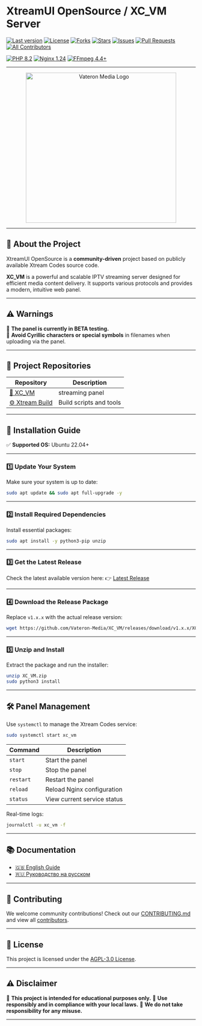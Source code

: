 # **XtreamUI OpenSource / XC_VM Server**  
[![Last version](https://img.shields.io/github/v/release/Vateron-Media/XC_VM?label=Main%20Release&color=green)](https://github.com/Vateron-Media/XC_VM/)
[![License](https://img.shields.io/github/license/Vateron-Media/XC_VM)](LICENSE)
[![Forks](https://img.shields.io/github/forks/Vateron-Media/XC_VM?style=flat)](https://github.com/Vateron-Media/XC_VM/fork)
[![Stars](https://img.shields.io/github/stars/Vateron-Media/XC_VM?style=flat)](https://github.com/Vateron-Media/XC_VM/stargazers)
[![Issues](https://img.shields.io/github/issues/Vateron-Media/XC_VM)](https://github.com/Vateron-Media/XC_VM/issues)
[![Pull Requests](https://img.shields.io/github/issues-pr/Vateron-Media/XC_VM)](https://github.com/Vateron-Media/XC_VM/pulls)
[![All Contributors](https://img.shields.io/badge/all_contributors-0-orange.svg)](CONTRIBUTORS.md)

[![PHP 8.2](https://img.shields.io/badge/PHP-8.1.33-blue?logo=php&logoColor=white)]()
[![Nginx 1.24](https://img.shields.io/badge/Nginx-1.28.0-brightgreen?logo=nginx&logoColor=white)]()
[![FFmpeg 4.4+](https://img.shields.io/badge/FFmpeg-4.4-critical?logo=ffmpeg&logoColor=white)]()

---

<p align="center">
  <img src="https://avatars.githubusercontent.com/u/149707645?s=400&v=4" alt="Vateron Media Logo" width="400" />
</p>

---

## 📌 About the Project

XtreamUI OpenSource is a **community-driven** project based on publicly available Xtream Codes source code.

**XC_VM** is a powerful and scalable IPTV streaming server designed for efficient media content delivery. It supports various protocols and provides a modern, intuitive web panel.

---

## ⚠️ Warnings

🔴 **The panel is currently in BETA testing.**  
🛑 **Avoid Cyrillic characters or special symbols** in filenames when uploading via the panel.

---

## 📂 Project Repositories

| Repository | Description |
|------------|-------------|
| [🔹 XC_VM](https://github.com/Vateron-Media/XC_VM) | streaming panel |
| [⚙ Xtream Build](https://github.com/Vateron-Media/Xtream_build) | Build scripts and tools |

---

## 💾 Installation Guide

✅ **Supported OS:** Ubuntu 22.04+

---

### 1️⃣ Update Your System

Make sure your system is up to date:

```bash
sudo apt update && sudo apt full-upgrade -y
```

---

### 2️⃣ Install Required Dependencies

Install essential packages:

```bash
sudo apt install -y python3-pip unzip
```

---

### 3️⃣ Get the Latest Release

Check the latest available version here:
👉 [Latest Release](https://github.com/Vateron-Media/XC_VM/releases/latest)

---

### 4️⃣ Download the Release Package

Replace `v1.x.x` with the actual release version:

```bash
wget https://github.com/Vateron-Media/XC_VM/releases/download/v1.x.x/XC_VM.zip
```

---

### 5️⃣ Unzip and Install

Extract the package and run the installer:

```bash
unzip XC_VM.zip
sudo python3 install
```

---

## 🛠️ Panel Management

Use `systemctl` to manage the Xtream Codes service:

```sh
sudo systemctl start xc_vm
```

| Command   | Description                 |
| --------- | --------------------------- |
| `start`   | Start the panel             |
| `stop`    | Stop the panel              |
| `restart` | Restart the panel           |
| `reload`  | Reload Nginx configuration  |
| `status`  | View current service status |

Real-time logs:

```sh
journalctl -u xc_vm -f
```

---

## 📚 Documentation

* [🇬🇧 English Guide](https://github.com/Vateron-Media/XC_VM/blob/main/doc/en/main-page.md)
* [🇷🇺 Руководство на русском](https://github.com/Vateron-Media/XC_VM/blob/main/doc/ru/main-page.md)

---

## 🤝 Contributing

We welcome community contributions!
Check out our [CONTRIBUTING.md](CONTRIBUTING.md) and view all [contributors](CONTRIBUTORS.md).

---

## 📜 License

This project is licensed under the [AGPL-3.0 License](LICENSE).

---

## ⚠ Disclaimer

📌 **This project is intended for educational purposes only.**
📌 **Use responsibly and in compliance with your local laws.**
📌 **We do not take responsibility for any misuse.**

---
